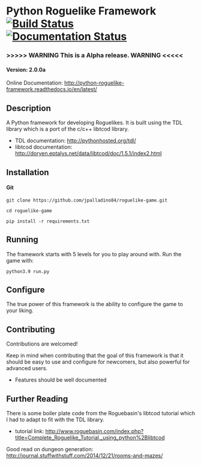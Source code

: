 # Python Roguelike Framework [![Build Status](https://travis-ci.org/jpalladino84/Python-Roguelike-Framework.svg?branch=master)](https://travis-ci.org/jpalladino84/Python-Roguelike-Framework) [![Documentation Status](https://readthedocs.org/projects/python-roguelike-framework/badge/?version=latest)](http://python-roguelike-framework.readthedocs.io/en/latest/?badge=latest)
### >>>>> WARNING This is a Alpha release. WARNING <<<<<
#### Version: 2.0.0a

Online Documentation:
http://python-roguelike-framework.readthedocs.io/en/latest/

## Description
A Python framework for developing Roguelikes.
It is built using the TDL library which is a port of the c/c++ libtcod library.
- TDL documentation: http://pythonhosted.org/tdl/
- libtcod documentation: http://doryen.eptalys.net/data/libtcod/doc/1.5.1/index2.html

## Installation
#### Git
```
git clone https://github.com/jpalladino84/roguelike-game.git

cd roguelike-game

pip install -r requirements.txt
```



## Running
The framework starts with 5 levels for you to play around with. Run the game with:

`python3.9 run.py`

## Configure
The true power of this framework is the ability to configure the game to your liking.


## Contributing
Contributions are welcomed!

Keep in mind when contributing that the goal of this framework is that it should be easy to
use and configure for newcomers, but also powerful for advanced users.
- Features should be well documented

## Further Reading
There is some boiler plate code from the Roguebasin's libtcod tutorial which I had to adapt to fit with the TDL library.
- tutorial link: http://www.roguebasin.com/index.php?title=Complete_Roguelike_Tutorial,_using_python%2Blibtcod

Good read on dungeon generation: http://journal.stuffwithstuff.com/2014/12/21/rooms-and-mazes/
